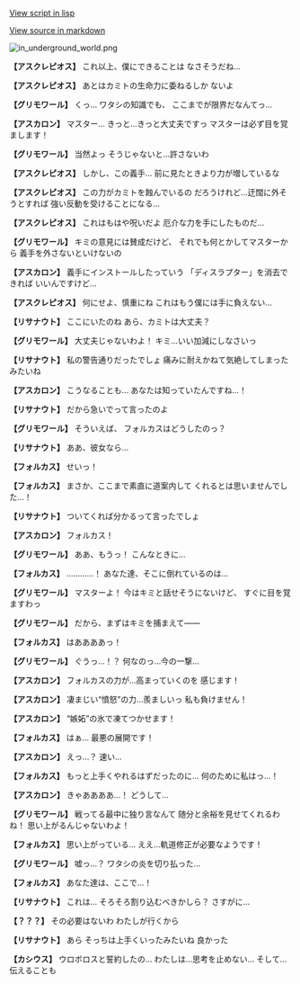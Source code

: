 [View script in lisp](../scripts/210112061.txt)

[View source in markdown](210112061.md)

![in_underground_world.png](../images/backgrounds/in_underground_world.png)

**【アスクレピオス】**
これ以上、僕にできることは
なさそうだね…

**【アスクレピオス】**
あとはカミトの生命力に委ねるしか
ないよ

**【グリモワール】**
くっ…
ワタシの知識でも、
ここまでが限界だなんてっ…

**【アスカロン】**
マスター…
きっと…きっと大丈夫ですっ
マスターは必ず目を覚まします！

**【グリモワール】**
当然よっ
そうじゃないと…許さないわ

**【アスクレピオス】**
しかし、この義手…
前に見たときより力が増しているな

**【アスクレピオス】**
この力がカミトを蝕んでいるの
だろうけれど…迂闊に外そうとすれば
強い反動を受けることになる…

**【アスクレピオス】**
これはもはや呪いだよ
厄介な力を手にしたものだ…

**【グリモワール】**
キミの意見には賛成だけど、
それでも何とかしてマスターから
義手を外さないといけないの

**【アスカロン】**
義手にインストールしたっていう
「ディスラプター」を消去できれば
いいんですけど…

**【アスクレピオス】**
何にせよ、慎重にね
これはもう僕には手に負えない…

**【リサナウト】**
ここにいたのね
あら、カミトは大丈夫？

**【グリモワール】**
大丈夫じゃないわよ！
キミ…いい加減にしなさいっ

**【リサナウト】**
私の警告通りだったでしょ
痛みに耐えかねて気絶してしまった
みたいね

**【アスカロン】**
こうなることも…
あなたは知っていたんですね…！

**【リサナウト】**
だから急いでって言ったのよ

**【グリモワール】**
そういえば、
フォルカスはどうしたのっ？

**【リサナウト】**
ああ、彼女なら…

**【フォルカス】**
せいっ！

**【フォルカス】**
まさか、ここまで素直に道案内して
くれるとは思いませんでした…！

**【リサナウト】**
ついてくれば分かるって言ったでしょ

**【アスカロン】**
フォルカス！

**【グリモワール】**
ああ、もうっ！
こんなときに…

**【フォルカス】**
…………！
あなた達、そこに倒れているのは…

**【グリモワール】**
マスターよ！
今はキミと話せそうにないけど、
すぐに目を覚ますわっ

**【グリモワール】**
だから、まずはキミを捕まえて――

**【フォルカス】**
はああああっ！

**【グリモワール】**
ぐうっ…！？
何なのっ…今の一撃…

**【アスカロン】**
フォルカスの力が…高まっていくのを
感じます！

**【アスカロン】**
凄まじい“憤怒”の力…羨ましいっ
私も負けません！

**【アスカロン】**
“嫉妬”の氷で凍てつかせます！

**【フォルカス】**
はぁ…
最悪の展開です！

**【アスカロン】**
えっ…？
速い…

**【フォルカス】**
もっと上手くやれるはずだったのに…
何のために私はっ…！

**【アスカロン】**
きゃああああ…！
どうして…

**【グリモワール】**
戦ってる最中に独り言なんて
随分と余裕を見せてくれるわね！
思い上がるんじゃないわよ！

**【フォルカス】**
思い上がっている…
ええ…軌道修正が必要なようです！

**【グリモワール】**
嘘っ…？
ワタシの炎を切り払った…

**【フォルカス】**
あなた達は、ここで…！

**【リサナウト】**
これは…
そろそろ割り込むべきかしら？
さすがに…

**【？？？】**
その必要はないわ
わたしが行くから

**【リサナウト】**
あら
そっちは上手くいったみたいね
良かった

**【カシウス】**
ウロボロスと誓約したの…
わたしは…思考を止めない…
そして…伝えることも